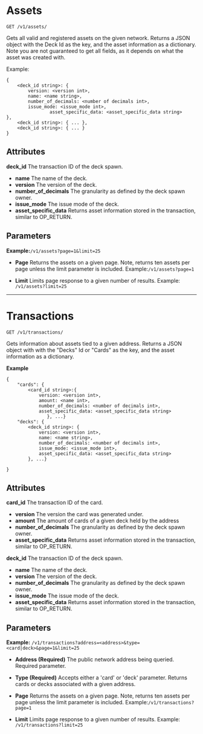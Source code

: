 # Assets

`GET /v1/assets/`

Gets all valid and registered assets on the given network. Returns a JSON object with the Deck Id as the key, and the asset information as a dictionary. Note you are not guaranteed to get all fields, as it depends on what the asset was created with.  

Example:
```
{
    <deck_id string>: {
		version: <version int>, 
		name: <name string>, 
		number_of_decimals: <number of decimals int>, 
		issue_mode: <issue_mode int>,
                asset_specific_data: <asset_specific_data string>
},
    <deck_id string>: { ... },
    <deck_id string>: { ... }
}
```
## Attributes
**deck_id**
 The transaction ID of the deck spawn.
* **name**
 The name of the deck.
* **version**
 The version of the deck.
* **number_of_decimals**
 The granularity as defined by the deck spawn owner. 
* **issue_mode**
 The issue mode of the deck. 
* **asset_specific_data**
 Returns asset information stored in the transaction, similar to OP_RETURN.  

## Parameters
**Example:**```/v1/assets?page=1&limit=25```

* **Page**
Returns the assets on a given page. Note, returns ten assets per page unless the limit parameter is included.
Example:`/v1/assets?page=1` 

* **Limit**
Limits page response to a given number of results.
Example: `/v1/assets?limit=25`

---

# Transactions

`GET /v1/transactions/`

Gets information about assets tied to a given address.  Returns a JSON object with with the "Decks" Id or "Cards" as the key, and the asset information as a dictionary. 

**Example**

```
{
    "cards": {
        <card_id string>:{
            version: <version int>, 
            amount: <name int>, 
            number_of_decimals: <number of decimals int>, 
            asset_specific_data: <asset_specific_data string>
               }, ...}
    "decks": {
        <deck_id string>: {
            version: <version int>, 
            name: <name string>, 
            number_of_decimals: <number of decimals int>, 
            issue_mode: <issue_mode int>,
            asset_specific_data: <asset_specific_data string>
        }, ...}
    
}
```
## Attributes
**card_id**
The transaction ID of the card.
* **version**
The version the card was generated under.
* **amount**
The amount of cards of a given deck held by the address
* **number_of_decimals**
The granularity as defined by the deck spawn owner. 
* **asset_specific_data**
Returns asset information stored in the transaction, similar to OP_RETURN.

**deck_id**
 The transaction ID of the deck spawn.
* **name**
 The name of the deck.
* **version**
 The version of the deck.
* **number_of_decimals**
 The granularity as defined by the deck spawn owner. 
* **issue_mode**
 The issue mode of the deck. 
* **asset_specific_data**
 Returns asset information stored in the transaction, similar to OP_RETURN.  

## Parameters
**Example:** ```/v1/transactions?address=<address>&type=<card|deck>&page=1&limit=25```

* **Address (Required)**
The public network address being queried.  Required parameter.

* **Type (Required)**
Accepts either a 'card' or 'deck' parameter.  Returns cards or decks associated with a given address.

* **Page**
Returns the assets on a given page. Note, returns ten assets per page unless the limit parameter is included.
Example:`/v1/transactions?page=1` 

* **Limit**
Limits page response to a given number of results.
Example: `/v1/transactions?limit=25`